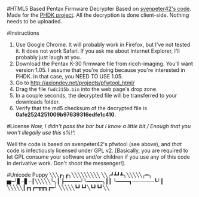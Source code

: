 #HTML5 Based Pentax Firmware Decrypter
Based on [svenpeter42's code](https://github.com/svenpeter42/pfwtool). Made for the [PHDK project](http://www.pentaxforums.com/forums/6-pentax-dslr-discussion/250555-resurrecting-pentax-firmware-hacking.html). All the decryption is done client-side. Nothing needs to be uploaded.

#Instructions
1. Use Google Chrome. It will probably work in Firefox, but I've not tested it. It does not work Safari. If you ask me about Internet Explorer, I'll probably just laugh at you.
2. Download the Pentax K-30 firmware file from ricoh-imaging. You'll want version 1.05. I assume that you're doing because you're interested in PHDK. In that case, you NEED TO USE 1.05.
3. Go to http://axiondev.net/projects/pfwtool_html/
4.  Drag the file `fwdc215b.bin` into the web page's drop zone.
5. In a couple seconds, the decrypted file will be transferred to your downloads folder.
6. Verify that the md5 checksum of the decrypted file is **0afe2524251009b97639316edfe1c410**.

#License
*Now, I didn't pass the bar but I know a little bit / Enough that you won't illegally use this s%!^.*

Well the code is based on svenpeter42's pfwtool (see above), and *that* code is infectiously licensed under GPL v2.  [Basically, you are required to let GPL consume your software and/or children if you use any of this code in derivative work. Don't shoot the messenger!].

#Unicode Puppy
    ╲╲╲┏╮┏╮╲╲╲╲╲╲╲╲╲
    ╲╲╭┛┻┛┻╮╲╲╲╲╲╭━╮
    ▅━╯▋┈▋┈┃╲╲╲╲╲╰╮┃
    ┣━━━━━╯╰━━━━━╮┃┃
    ╰━━━━┓┈┈┈┈┈┈┈┗╯┃
    ╲╲╲╲╲┃┏┓┏━┳┳┓┏━╯
    ╲╲╲╲╲┗┛┗┛╲┗┛┗┛╲╲ 
